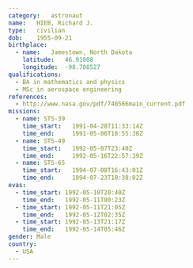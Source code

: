 ```yaml
---
category:	astronaut
name:	HIEB, Richard J.
type:	civilian
dob:	1955-09-21
birthplace:
  - name:	Jamestown, North Dakota
    latitude:	46.91008
    longitude:	-98.708527
qualifications:
  - BA in mathematics and physics
  - MSc in aerospace engineering
references:
  - http://www.nasa.gov/pdf/740566main_current.pdf
missions:
  - name: STS-39
    time_start:   1991-04-28T11:33:14Z
    time_end:     1991-05-06T18:55:38Z
  - name: STS-49
    time_start:   1992-05-07T23:40Z
    time_end:     1992-05-16T22:57:39Z
  - name: STS-65
    time_start:   1994-07-08T16:43:01Z
    time_end:     1994-07-23T10:38:02Z
evas:
  - time_start: 1992-05-10T20:40Z
    time_end:   1992-05-11T00:23Z
  - time_start: 1992-05-11T21:05Z
    time_end:   1992-05-12T02:35Z
  - time_start: 1992-05-13T21:17Z
    time_end:   1992-05-14T05:46Z
gender:	Male
country:
  - USA
---
```

